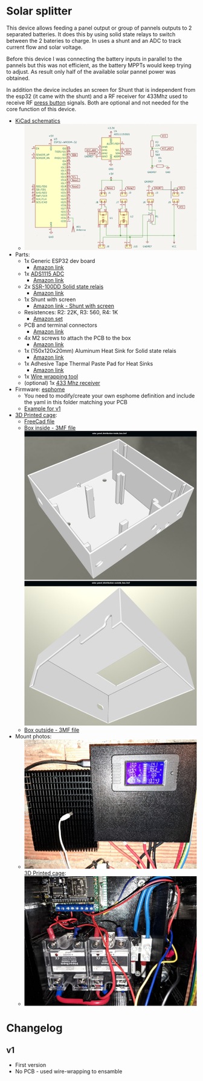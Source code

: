 # Solar splitter

This device allows feeding a panel output or group of pannels outputs to 2 separated batteries. It does this by using solid state relays to switch between the 2 bateries to charge. In uses a shunt and an ADC to track current flow and solar voltage.

Before this device I was connecting the battery inputs in parallel to the pannels but this was not efficient, as the battery MPPTs would keep trying to adjust. As result only half of the available solar pannel power was obtained.

In addition the device includes an screen for Shunt that is independent from the esp32 (it came with the shunt) and a RF receiver for 433Mhz used to receive RF [press button](https://www.amazon.es/DieseRC-Interruptor-inal%C3%A1mbrico-interruptor-controlador/dp/B099ZRG67C) signals. Both are optional and not needed for the core function of this device.

- [KiCad schematics](KiCad/spliter_solar_panels.kicad_sch)
  - ![Schematics Preview](pictures/spliter_solar_panels_schematics.png)
- Parts: 
  - 1x Generic ESP32 dev board 
    - [Amazon link](https://www.amazon.es/dp/B0D86QJ1YB)
  - 1x [ADS1115 ADC](https://www.ti.com/product/ADS1115)
    - [Amazon link](https://www.amazon.es/AZDelivery-ADS1115-canales-Arduino-Raspberry/dp/B07TY3TSBG)
  - 2x [SSR-100DD Solid state relais](https://heschen.com/products/ssr-100dd)
    - [Amazon link](https://www.amazon.es/Heschen-monof%C3%A1sico-SSR-100DD-Entrada-24-220VCC/dp/B0716S1GS8)
  - 1x Shunt with screen 
    - [Amazon link - Shunt with screen](https://amzn.eu/d/aZfakt4)
  - Resistences: R2: 22K, R3: 560, R4: 1K 
    - [Amazon set](https://amzn.eu/d/dpWQRg7)
  - PCB and terminal connectors 
    - [Amazon link](https://amzn.eu/d/82N9dl3)
  - 4x M2 screws to attach the PCB to the box 
    - [Amazon link](https://www.amazon.es/gp/product/B07NY7RFSW)
  - 1x (150x120x20mm) Aluminum Heat Sink for Solid state relais 
    - [Amazon link](https://www.amazon.es/dp/B09ND4WBZW)
  - 1x Adhesive Tape Thermal Paste Pad for Heat Sinks 
    - [Amazon link](https://www.amazon.es/dp/B01MXROKV9)
  - 1x [Wire wrapping tool](https://amzn.eu/d/avOlFWV)
  - (optional) 1x [433 Mhz receiver](https://amzn.eu/d/7OIJ6d3)
- Firmware: [esphome](esphome.io)
  - You need to modify/create your own esphome definition and include the yaml in this folder matching your PCB
  - [Example for v1](../../solar-splitter.yaml)
- [3D Printed cage](box): 
  - [FreeCad file](box/solar_panel_distribution.FCStd)
  - [Box inside - 3MF file](box/solar_panel_distribution-inside_box.3mf)
    ![solar_panel_distribution-inside_box.jpg](pictures/solar_panel_distribution-inside_box.jpg)
    ![solar_panel_distribution-outside_box.jpg](pictures/solar_panel_distribution-outside_box.jpg)
  - [Box outside - 3MF file](box/solar_panel_distribution-outside_box.3mf)
- Mount photos: 
  - ![Cage Mount](pictures/Outside_solar_splitter.jpg)[3D Printed cage](box): 
  - ![Cage inside](pictures/Inside_solar_splitter.jpg)

# Changelog

## v1

- First version
- No PCB - used wire-wrapping to ensamble